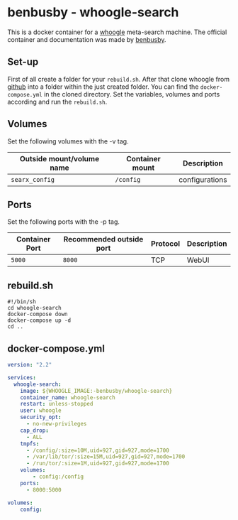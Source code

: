 # benbusby - whoogle-search

This is a docker container for a [whoogle](../whoogle.md) meta-search machine.
The official container and documentation was made by
[benbusby](https://github.com/benbusby/whoogle-search).

## Set-up

First of all create a folder for your `rebuild.sh`.
After that clone whoogle from
[github](https://github.com/benbusby/whoogle-search) into a folder within the
just created folder.
You can find the `docker-compose.yml` in the cloned directory.
Set the variables, volumes and ports according and run the `rebuild.sh`.

## Volumes

Set the following volumes with the -v tag.

| Outside mount/volume name | Container mount  | Description      |
| ------------------------- | ---------------- | ---------------- |
| `searx_config`            | `/config`        | configurations   |

## Ports

Set the following ports with the -p tag.

| Container Port | Recommended outside port | Protocol | Description |
| -------------- | ------------------------ | -------- | ----------- |
| `5000`         | `8000`                   | TCP      | WebUI       |

## rebuild.sh

```shell
#!/bin/sh
cd whoogle-search
docker-compose down
docker-compose up -d
cd ..
```

## docker-compose.yml

```yml
version: "2.2"

services:
  whoogle-search:
    image: ${WHOOGLE_IMAGE:-benbusby/whoogle-search}
    container_name: whoogle-search
    restart: unless-stopped
    user: whoogle
    security_opt:
      - no-new-privileges
    cap_drop:
      - ALL
    tmpfs:
      - /config/:size=10M,uid=927,gid=927,mode=1700
      - /var/lib/tor/:size=15M,uid=927,gid=927,mode=1700
      - /run/tor/:size=1M,uid=927,gid=927,mode=1700
    volumes:
        - config:/config
    ports:
      - 8000:5000

volumes:
    config:
```
